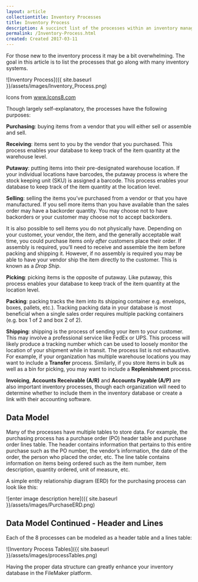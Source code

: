 ```yaml
---
layout: article
collectiontitle: Inventory Processes
title: Inventory Process
description: A succinct list of the processes within an inventory management system.
permalink: /Inventory-Process.html
created: Created 2017-03-11
---
```

For those new to the inventory process it may be a bit overwhelming.  The goal in this article is to list the processes that go along with many inventory systems.

![Inventory Process]({{ site.baseurl }}/assets/images/Inventory_Process.png)

<p class="citation">Icons from <a href="https://icons8.com">www.Icons8.com</a></p>

Though largely self-explanatory, the processes have the following purposes:

**Purchasing**: buying items from a vendor that you will either sell or assemble and sell.

**Receiving**: items sent to you by the vendor that you purchased.  This process enables your database to keep track of the item quantity at the warehouse level.

**Putaway**: putting items into their pre-designated warehouse location.  If your individual locations have barcodes, the putaway process is where the stock keeping unit (SKU) is assigned a barcode.  This process enables your database to keep track of the item quantity at the location level.

**Selling**: selling the items you’ve purchased from a vendor or that you have manufactured.  If you sell more items than you have available than the sales order may have a backorder quantity.  You may choose not to have backorders or your customer may choose not to accept backorders.

It is also possible to sell items you do not physically have.  Depending on your customer, your vendor, the item, and the generally acceptable wait time, you could purchase items *only after* customers place their order.  If assembly is required, you’ll need to receive and assemble the item before packing and shipping it.  However, if no assembly is required you may be able to have your vendor ship the item directly to the customer.  This is known as a *Drop Ship*.

**Picking**: picking items is the opposite of putaway.  Like putaway, this process enables your database to keep track of the item quantity at the location level.

**Packing**: packing tracks the item into its shipping container e.g. envelops, boxes, pallets, etc.).  Tracking packing data in your database is most beneficial when a single sales order requires multiple packing containers (e.g. box 1 of 2 and box 2 of 2).

**Shipping**: shipping is the process of sending your item to your customer.  This may involve a professional service like FedEx or UPS.  This process will likely produce a tracking number which can be used to loosely monitor the location of your shipment while in transit.
The process list is not exhaustive.  For example, if your organization has multiple warehouse locations you may want to include a **Transfer** process.  Similarly, if you store items in bulk as well as a bin for picking, you may want to include a **Replenishment** process.

**Invoicing**, **Accounts Receivable (A/R)** and **Accounts Payable (A/P)** are also important inventory processes, though each organization will need to determine whether to include them in the inventory database or create a link with their accounting software.

## Data Model

Many of the processes have multiple tables to store data.  For example, the purchasing process has a purchase order (PO) header table and purchase order lines table.  The header contains information that pertains to this entire purchase such as the PO number, the vendor’s information, the date of the order, the person who placed the order, etc.  The line table contains information on items being ordered such as the item number, item description, quantity ordered, unit of measure, etc.

A simple entity relationship diagram (ERD) for the purchasing process can look like this:

![enter image description here]({{ site.baseurl }}/assets/images/PurchaseERD.png)

## Data Model Continued - Header and Lines

Each of the 8 processes can be modeled as a header table and a lines table:

![Inventory Process Tables]({{ site.baseurl }}/assets/images/processTables.png)

Having the proper data structure can greatly enhance your inventory database in the FileMaker platform.
